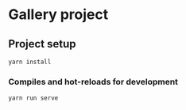 # Gallery project

## Project setup
```
yarn install
```

### Compiles and hot-reloads for development
```
yarn run serve
